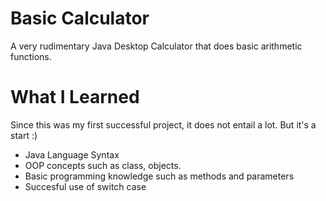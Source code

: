 # Basic Calculator

A very rudimentary Java Desktop Calculator that does basic arithmetic functions.

# What I Learned

Since this was my first successful project, it does not entail a lot. But it's a start :)

* Java Language Syntax
* OOP concepts such as class, objects.
* Basic programming knowledge such as methods and parameters
* Succesful use of switch case

